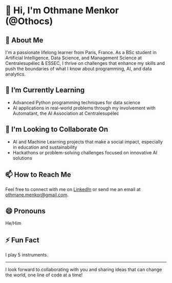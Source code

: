 # 👋 Hi, I'm Othmane Menkor (@Othocs)

## 👀 About Me

I'm a passionate lifelong learner from Paris, France. 
As a BSc student in Artificial Intelligence, Data Science, and Management Science at Centralesupélec & ESSEC, I thrive on challenges that enhance my skills and push the boundaries of what I know about programming, AI, and data analytics.

## 🌱 I’m Currently Learning

- Advanced Python programming techniques for data science
- AI applications in real-world problems through my involvement with Automatant, the AI Association at Centralesupélec

## 💞️ I'm Looking to Collaborate On

- AI and Machine Learning projects that make a social impact, especially in education and sustainability
- Hackathons or problem-solving challenges focused on innovative AI solutions

## 📫 How to Reach Me

Feel free to connect with me on [LinkedIn](https://www.linkedin.com/in/othmane-menkor) 
or send me an email at [othmane.menkor@gmail.com](mailto:othmane.menkor@gmail.com).

## 😄 Pronouns
He/Him

## ⚡ Fun Fact

I play 5 instruments.

---

I look forward to collaborating with you and sharing ideas that can change the world, one line of code at a time!

<!---
Othocs/Othocs is a ✨ special ✨ repository because its `README.md` (this file) appears on your GitHub profile.
You can click the Preview link to take a look at your changes.
--->
